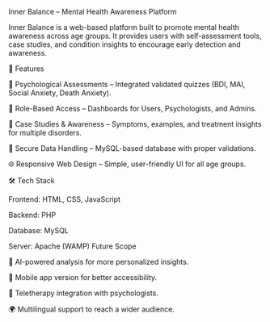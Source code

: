 Inner Balance – Mental Health Awareness Platform

Inner Balance is a web-based platform built to promote mental health awareness across age groups. It provides users with self-assessment tools, case studies, and condition insights to encourage early detection and awareness.

🚀 Features

📝 Psychological Assessments – Integrated validated quizzes (BDI, MAI, Social Anxiety, Death Anxiety).

👥 Role-Based Access – Dashboards for Users, Psychologists, and Admins.

📖 Case Studies & Awareness – Symptoms, examples, and treatment insights for multiple disorders.

🔐 Secure Data Handling – MySQL-based database with proper validations.

🌐 Responsive Web Design – Simple, user-friendly UI for all age groups.

🛠️ Tech Stack

Frontend: HTML, CSS, JavaScript

Backend: PHP

Database: MySQL

Server: Apache (WAMP)
Future Scope

🤖 AI-powered analysis for more personalized insights.

📱 Mobile app version for better accessibility.

💬 Teletherapy integration with psychologists.

🌍 Multilingual support to reach a wider audience.
